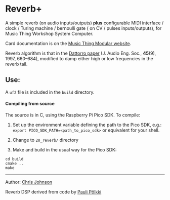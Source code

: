 # Reverb+

A simple reverb (on audio inputs/outputs) **plus** configurable MIDI interface / clock / Turing machine / bernoulli gate ( on CV / pulses inputs/outputs), for Music Thing Workshop System Computer.

Card documentation is on the [Music Thing Modular website](https://www.musicthing.co.uk/Computer_Program_Cards/#20-reverb).

Reverb algorithm is that in the [Dattorro paper](https://ccrma.stanford.edu/~dattorro/EffectDesignPart1.pdf) (J. Audio Eng. Soc., **45**(9), 1997, 660&ndash;684), modified to damp either high or low frequencies in the reverb tail.

## Use:

A `uf2` file is included in the `build` directory.

#### Compiling from source

The source is in C, using the Raspberry Pi Pico SDK. To compile:

1. Set up the environment variable defining the path to the Pico SDK, e.g.:
    `export PICO_SDK_PATH=<path_to_pico_sdk>`
	or equivalent for your shell.
    
2. Change to `20_reverb/` directory

3. Make and build in the usual way for the Pico SDK:
```mkdir build
cd build
cmake ..
make
```    
   
----

Author: [Chris Johnson](https://github.com/chrisgjohnson)

Reverb DSP derived from code by [Pauli Pölkki](https://github.com/el-visio/dattorro-verb ) 
